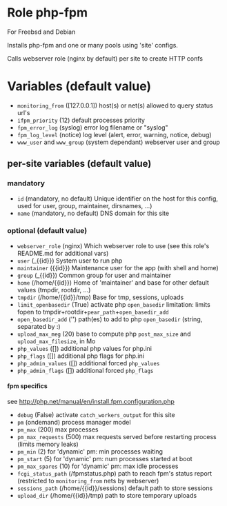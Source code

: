 # Role php-fpm

For Freebsd and Debian

Installs php-fpm and one or many pools using 'site' configs.

Calls webserver role (nginx by default) per site to create HTTP confs

# Variables (default value)

* `monitoring_from` ([127.0.0.1])
  host(s) or net(s) allowed to query status url's
* `ifpm_priority` (12)
  default processes priority
* `fpm_error_log` (syslog)
  error log filename or "syslog"
* `fpm_log_level` (notice)
  log level (alert, error, warning, notice, debug)
* `www_user` and `www_group` (system dependant)
  webserver user and group

## per-site variables (default value)

### mandatory

* `id` (mandatory, no default)
  Unique identifier on the host for this config, used for user, group, maintainer, dirsnames, …)
* `name` (mandatory, no default)
  DNS domain for this site

### optional (default value)

* `webserver_role` (nginx)
  Which webserver role to use (see this role's README.md for additional vars)
* `user` (_{{id}})
  System user to run php
* `maintainer` ({{id}})
  Maintenance user for the app (with shell and home)
* `group` (_{{id}})
  Common group for user and maintainer
* `home` (/home/{{id}})
  Home of 'maintainer' and base for other default values (tmpdir, rootdir, ...)
* `tmpdir` (/home/{{id}}/tmp)
  Base for tmp, sessions, uploads
* `limit_openbasedir` (True)
  activate php `open_basedir` limitation: limits fopen to tmpdir+rootdir+`pear_path`+`open_basedir_add`
* `open_basedir_add` ('')
  path(es) to add to php `open_basedir` (string, separated by :)
* `upload_max_meg` (20)
  base to compute php `post_max_size` and `upload_max_filesize`, in Mo
* `php_values` ([])
  additional php values for php.ini
* `php_flags` ([])
  additional php flags for php.ini
* `php_admin_values` ([])
  additional forced `php_values`
* `php_admin_flags` ([])
  additional forced `php_flags`

#### fpm specifics
see http://php.net/manual/en/install.fpm.configuration.php

* `debug` (False)
  activate `catch_workers_output` for this site
* `pm` (ondemand)
  process manager model
* `pm_max` (200)
  max processes
* `pm_max_requests` (500)
  max requests served before restarting process (limits memory leaks)
* `pm_min` (2)
  for 'dynamic' pm: min processes waiting
* `pm_start` (5)
  for 'dynamic' pm: num processes started at boot
* `pm_max_spares` (10)
  for 'dynamic' pm: max idle processes
* `fcgi_status_path` (/fpmstatus.php)
  path to reach fpm's status report
  (restricted to `monitoring_from` nets by webserver)
* `sessions_path` (/home/{{id}}/sessions)
  default path to store sessions
* `upload_dir` (/home/{{id}}/tmp)
  path to store temporary uploads

